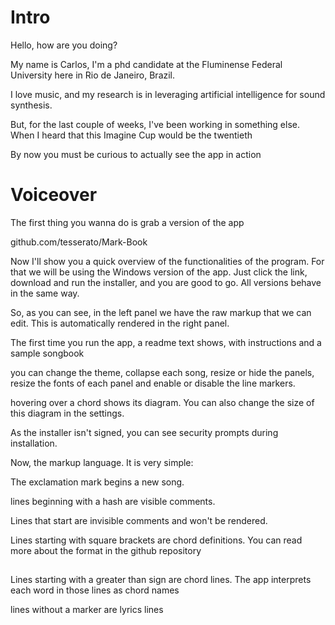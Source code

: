 # Intro

Hello, how are you doing?

My name is Carlos, I'm a phd candidate at the Fluminense Federal University here in Rio de Janeiro, Brazil.

I love music, and my research is in leveraging artificial intelligence for sound synthesis. 

But, for the last couple of weeks, I've been working in something else. When I heard that this Imagine Cup would be the twentieth

By now you must be curious to actually see the app in action

# Voiceover

The first thing you wanna do is grab a version of the app


github.com/tesserato/Mark-Book


Now I'll show you a quick overview of the functionalities of the program. For that we will be using the Windows version of the app. Just click the link, download and run the installer, and you are good to go. All versions behave in the same way.




So, as you can see, in the left panel we have the raw markup that we can edit. This is automatically rendered in the right panel.

The first time you run the app, a readme text shows, with instructions and a sample songbook


you can change the theme, 
collapse each song, 
resize or hide the panels,
resize the fonts of each panel 
and enable or disable the line markers. 

hovering over a chord shows its diagram. You can also change the size of this diagram in the settings. 



As the installer isn't signed, you can see security prompts during installation.



Now, the markup language. It is very simple:

The exclamation mark begins a new song.

lines beginning with a hash are visible comments.

Lines that start are invisible comments and won't be rendered.

Lines starting with square brackets are chord definitions. You can read more about the format in the github repository
##
Lines starting with a greater than sign are chord lines. The app interprets each word in those lines as chord names

lines without a marker are lyrics lines